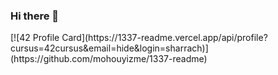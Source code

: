 ### Hi there 👋

<!--
**Salah-Eddine-hub/Salah-Eddine-hub** is a ✨ _special_ ✨ repository because its `README.md` (this file) appears on your GitHub profile.

Here are some ideas to get you started:

- 🔭 I’m currently working on ...
- 🌱 I’m currently learning ...
- 👯 I’m looking to collaborate on ...
- 🤔 I’m looking for help with ...
- 💬 Ask me about ...
- 📫 How to reach me: ...
- 😄 Pronouns: ...
- ⚡ Fun fact: ...
--> [![42 Profile Card](https://1337-readme.vercel.app/api/profile?cursus=42cursus&email=hide&login=sharrach)](https://github.com/mohouyizme/1337-readme)
